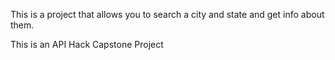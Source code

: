 This is a project that allows you to search a city and state and get info about them.

This is an API Hack Capstone Project